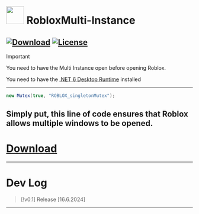 # <img src="https://i.ibb.co/DMwHxvk/Screenshot-2024-06-16-205956.png" width="48"/> RobloxMulti-Instance

[![Download](https://img.shields.io/github/downloads/noqxdev/RobloxMulti-Instance/total?color=981bfe)](https://github.com/noqxdev/RobloxMulti-Instance/releases)
[![License](https://img.shields.io/github/license/noqxdev/RobloxMulti-Instance)](https://github.com/noqxdev/RobloxMulti-Instance/blob/main/LICENSE)
----
> [!IMPORTANT]
> You need to have the Multi Instance  open before opening Roblox.
>
> You need to have the [.NET 6 Desktop Runtime](https://aka.ms/dotnet-core-applaunch?missing_runtime=true&arch=x64&rid=win11-x64&apphost_version=6.0.16&gui=true) installed
---------
```c#
new Mutex(true, "ROBLOX_singletonMutex");
```
Simply put, this line of code ensures that Roblox allows multiple windows to be opened.
-----------
# [Download](https://github.com/noqxdev/RobloxMulti-Instance/releases)
-----------

# Dev Log
> [!v0.1]
> Release  [16.6.2024]

----
